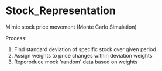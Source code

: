# Stock_Representation
Mimic stock price movement (Monte Carlo Simulation)

Process:
1. Find standard deviation of specific stock over given period
2. Assign weights to price changes within deviation weights
3. Reporoduce mock 'random' data based on weights
